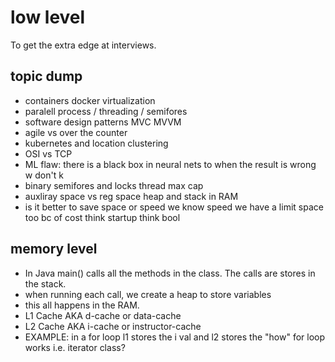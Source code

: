# low level
To get the extra edge at interviews.

## topic dump
- containers docker virtualization
- paralell process / threading / semifores
- software design patterns MVC MVVM
- agile vs over the counter
- kubernetes and location clustering
- OSI vs TCP
- ML flaw: there is a black box in neural nets to when the result is wrong w don't k
- binary semifores and locks thread max cap
- auxliray space vs reg space heap and stack in RAM
- is it better to save space or speed we know speed we have a limit space too bc of cost think startup think bool 




## memory level
- In Java main() calls all the methods in the class. The calls are stores in the stack.
- when running each call, we create a heap to store variables
- this all happens in the RAM.
- L1 Cache AKA d-cache or data-cache
- L2 Cache AKA i-cache or instructor-cache
- EXAMPLE: in a for loop l1 stores the i val and l2 stores the "how" for loop works i.e. iterator class?
